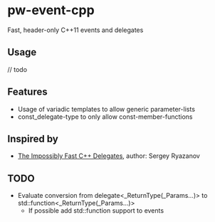 # pw-event-cpp
Fast, header-only C++11 events and delegates
  
## Usage

// todo

## Features
- Usage of variadic templates to allow generic parameter-lists
- const_delegate-type to only allow const-member-functions

## Inspired by

- [The Impossibly Fast C++
  Delegates](http://www.codeproject.com/Articles/11015/The-Impossibly-Fast-C-Delegates),
  author: Sergey Ryazanov

## TODO
- Evaluate conversion from delegate<_ReturnType(_Params...)> to std::function<_ReturnType(_Params...)>
  - If possible add std::function support to events
